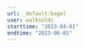 ```yaml
---
url: _default:bagel
user: walksoldi
starttime: "2023-04-01"
endtime: "2023-06-01"
---
```

<reserve />